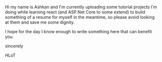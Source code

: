 Hi my name is Ashkan and I'm currently uploading some tutorial projects I'm doing while learning react (and ASP.Net Core to some extend) to build something of a resume for myself in the meantime, so please avoid looking at them and save me some dignity.

I hope for the day I know enough to write something here that can benefit you.

sincerely

HLoT

<!--
**highlordoftehran/highlordoftehran** is a ✨ _special_ ✨ repository because its `README.md` (this file) appears on your GitHub profile.

Here are some ideas to get you started:

- 🔭 I’m currently working on ...
- 🌱 I’m currently learning ...
- 👯 I’m looking to collaborate on ...
- 🤔 I’m looking for help with ...
- 💬 Ask me about ...
- 📫 How to reach me: ...
- 😄 Pronouns: ...
- ⚡ Fun fact: ...
-->
